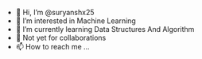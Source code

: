 - 👋 Hi, I’m @suryanshx25
- 👀 I’m interested in Machine Learning
- 🌱 I’m currently learning Data Structures And Algorithm
- 💞️ Not yet for collaborations
- 📫 How to reach me ...

<!---
suryanshx25/suryanshx25 is a ✨ special ✨ repository because its `README.md` (this file) appears on your GitHub profile.
You can click the Preview link to take a look at your changes.
--->

